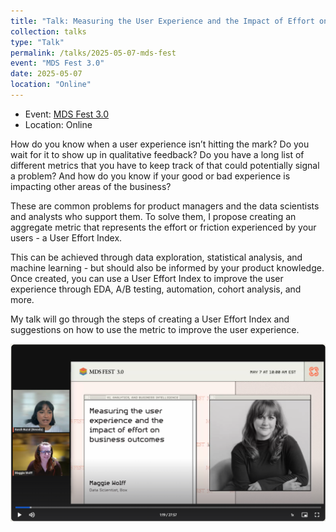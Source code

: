 ```yaml
---
title: "Talk: Measuring the User Experience and the Impact of Effort on Business Outcomes"
collection: talks
type: "Talk"
permalink: /talks/2025-05-07-mds-fest
event: "MDS Fest 3.0"
date: 2025-05-07
location: "Online"
---
```


- Event: [MDS Fest 3.0](https://www.mdsfest.com/)
- Location: Online

How do you know when a user experience isn’t hitting the mark? Do you wait for it to show up in qualitative feedback? Do you have a long list of different metrics that you have to keep track of that could potentially signal a problem? And how do you know if your good or bad experience is impacting other areas of the business? 

These are common problems for product managers and the data scientists and analysts who support them. To solve them, I propose creating an aggregate metric that represents the effort or friction experienced by your users - a User Effort Index. 

This can be achieved through data exploration, statistical analysis, and machine learning - but should also be informed by your product knowledge. Once created, you can use a User Effort Index to improve the user experience through EDA, A/B testing, automation, cohort analysis, and more. 

My talk will go through the steps of creating a User Effort Index and suggestions on how to use the metric to improve the user experience.

<a href="https://mds-fest.heysummit.com/talks/measuring-the-user-experience-and-the-impact-of-effort-on-business-outcomes/" target="_new"><img src="https://github.com/maggiewolff/maggiewolff.github.io/blob/master/images/mdsfest_cover.png?raw=true"></a>
